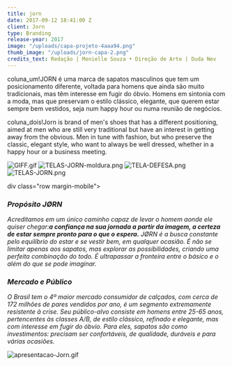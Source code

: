 ```yaml
---
title: jorn
date: 2017-09-12 18:41:00 Z
client: Jorn
type: Branding
release-year: 2017
image: "/uploads/capa-projeto-4aaa94.png"
thumb_image: "/uploads/jorn-capa-2.png"
credits_text: Redação | Monielle Souza • Direção de Arte | Duda Nev
---
```


coluna_um!JORN é uma marca de sapatos masculinos que tem um posicionamento diferente, voltada para homens que ainda são muito tradicionais, mas têm interesse em fugir do óbvio. Homens em sintonia com a moda, mas que preservam o estilo clássico, elegante, que querem estar sempre bem vestidos, seja num happy hour ou numa reunião de negócios.

coluna_dois!Jorn is brand of men's shoes that has a different positioning, aimed at men who are still very traditional but have an interest in getting away from the obvious. Men in tune with fashion, but who preserve the classic, elegant style, who want to always be well dressed, whether in a happy hour or a business meeting.

![GIFF.gif](/uploads/GIFF.gif)
![TELAS-JORN-moldura.png](/uploads/TELAS-JORN-moldura.png)
![TELA-DEFESA.png](/uploads/TELA-DEFESA.png)
![TELAS-JORN.png](/uploads/TELAS-JORN.png)

div class="row margin-mobile">
<div class="col-sm-6" markdown="1">

### *Propósito JØRN*

*Acreditamos em um único caminho capaz de levar o homem aonde ele quiser chegar:**a confiança na sua jornada a partir da imagem, a certeza de estar sempre pronto para o que o espera.**
JØRN é a busca constante pelo equilíbrio do estar e se vestir bem, em qualquer ocasião. É não se limitar apenas aos sapatos, mas explorar as possibilidades, criando uma perfeita combinação do todo. É ultrapassar a fronteira entre o básico e o além do que se pode imaginar.*

</div>

<div class="col-sm-6" markdown="1">

### *Mercado e Público*

*O Brasil tem o 4º maior mercado consumidor de calçados, com cerca de 172 milhões de pares vendidos por ano, é um segmento extremamente resistente à crise. Seu público-alvo consiste em homens entre 25-65 anos, pertencentes às classes A/B, de estilo clássico, refinado e elegante, mas com interesse em fugir do óbvio. Para eles, sapatos são como  investimentos: precisam ser confortáveis, de qualidade, duráveis e para várias ocasiões.*

</div>
</div>

![apresentacao-Jorn.gif](/uploads/apresentacao-Jorn.gif)

